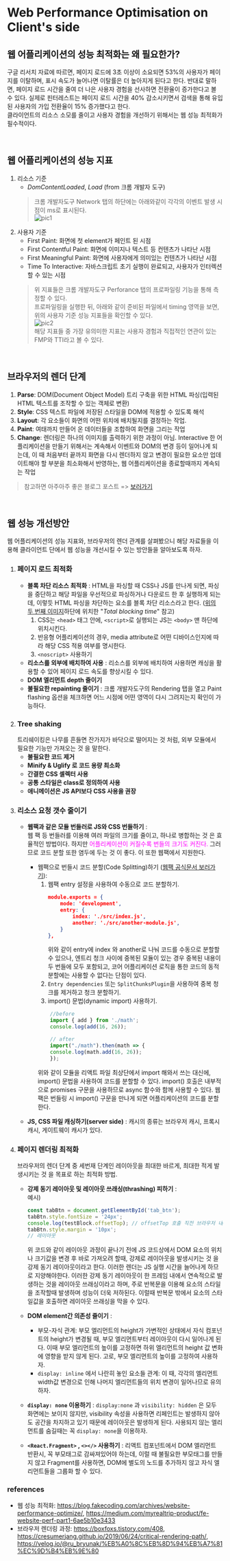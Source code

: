 # Web Performance Optimisation on Client's side

## 웹 어플리케이션의 성능 최적화는 왜 필요한가?
구글 리서치 자료에 따르면, 페이지 로드에 3초 이상이 소요되면 53%의 사용자가 페이지를 이탈하며, 표시 속도가 늘어나면 이탈률은 더 높아지게 된다고 한다. 반대로 말하면, 페이지 로드 시간을 줄여 더 나은 사용자 경험을 선사하면 전환율이 증가한다고 볼 수 있다. 실제로 핀터레스트는 페이지 로드 시간을 40% 감소시키면서 검색을 통해 유입된 사용자의 가입 전환율이 15% 증가했다고 한다.  
클라이언트의 리소스 소모를 줄이고 사용자 경험을 개선하기 위해서는 웹 성능 최적화가 필수적이다.  

<br/>

## 웹 어플리케이션의 성능 지표
1. 리소스 기준
    - *DomContentLoaded*, *Load* (from 크롬 개발자 도구)  
    > 크롬 개발자도구 Network 탭의 하단에는 아래와같이 각각의 이벤트 발생 시점이 ms로 표시된다.  
    ![pic1](../../assets/performance1.png)  
2. 사용자 기준  
    - First Paint: 화면에 첫 element가 페인트 된 시점
    - First Contentful Paint: 화면에 이미지나 텍스트 등 컨텐츠가 나타난 시점
    - First Meaningful Paint: 화면에 사용자에게 의미있는 컨텐츠가 나타난 시점
    - Time To Interactive: 자바스크립트 초기 실행이 완료되고, 사용자가 인터렉션 할 수 있는 시점
    > 위 지표들은 크롬 개발자도구 Perforance 탭의 프로파일링 기능을 통해 측정할 수 있다.  
    프로파일링을 실행한 뒤, 아래와 같이 준비된 파일에서 timing 영역을 보면, 위의 사용자 기준 성능 지표들을 확인할 수 있다.  
    ![pic2](../../assets/performance2.png)  
    해당 지표들 중 가장 유의미한 지표는 사용자 경험과 직접적인 연관이 있는 FMP와 TTI라고 볼 수 있다.

<br/>

## 브라우저의 렌더 단계
1. **Parse**: DOM(Document Object Model) 트리 구축을 위한 HTML 파싱(입력된 HTML 텍스트를 조작할 수 있는 객체로 변환)
2. **Style**:  CSS 텍스트 파일에 저장된 스타일을 DOM에 적용할 수 있도록 해석
3. **Layout**: 각 요소들이 화면의 어떤 위치에 배치될지를 결정하는 작업.
4. **Paint**: 여태까지 만들어 온 데이터들을 조합하여 화면을 그리는 작업
5. **Change**: 렌더링은 하나의 이미지를 출력하기 위한 과정이 아님. Interactive 한 어플리케이션을 만들기 위해서는 계속해서 이벤트와 DOM의 변경 등이 일어나게 되는데, 이 때 처음부터 끝까지 화면을 다시 렌더하지 않고 변경이 필요한 요소만 업데이트해야 할 부분을 최소화해서 반영하는, 웹 어플리케이션을 종료할때까지 계속되는 작업


> 참고하면 아주아주 좋은 블로그 포스트 => [보러가기](https://ibocon.tistory.com/251)

<br/>

## 웹 성능 개선방안
웹 어플리케이션의 성능 지표와, 브라우저의 렌더 관계를 살펴봤으니 해당 자료들을 이용해 클라이언트 단에서 웹 성능을 개선시킬 수 있는 방안들을 알아보도록 하자.  
1. ### 페이지 로드 최적화
     - **블록 차단 리소스 최적화** : HTML을 파싱할 때 CSS나 JS를 만나게 되면, 파싱을 중단하고 해당 파일을 우선적으로 파싱하거나 다운로드 한 후 실행하게 되는데, 이렇듯 HTML 파싱을 차단하는 요소를 블록 차단 리소스라고 한다. ([위의 두 번째 이미지](#웹-어플리케이션의-성능-지표)하단에 위치한 "*Total blocking time*" 참고)  
         1. CSS는 `<head>` 태그 안에, `<script>`로 실행되는 JS는 `<body>` 맨 하단에 위치시킨다.
         2. 반응형 어플리케이션의 경우, media attribute로 어떤 디바이스인지에 따라 해당 CSS 적용 여부를 명시한다.
         3. `<noscript>` 사용하기
     - **리소스를 외부에 배치하여 사용** : 리소스를 외부에 배치하여 사용하면 캐싱을 활용할 수 있어 페이지 로드 속도를 향상시킬 수 있다.
     - **DOM 엘리먼트 depth 줄이기**
     - **불필요한 repainting 줄이기** : 크롬 개발자도구의 Rendering 탭을 열고 Paint flashing 옵션을 체크하면 어느 시점에 어떤 영역이 다시 그려지는지 확인이 가능하다.
2. ### Tree shaking  
    트리쉐이킹은 나무를 흔들면 잔가지가 바닥으로 떨어지는 것 처럼, 외부 모듈에서 필요한 기능만 가져오는 것 을 말한다. 
    - **불필요한 코드 제거**
    - **Minify & Uglify 로 코드 용량 최소화**
    - **간결한 CSS 셀렉터 사용**
    - **공통 스타일은 class로 정의하여 사용**
    - **애니메이션은 JS API보다 CSS 사용을 권장**  
3. ### 리소스 요청 갯수 줄이기
    - **웹팩과 같은 모듈 번들러로 JS와 CSS 번들하기** :  
        웹 팩 등 번들러를 이용해 여러 파일의 크기를 줄이고, 하나로 병합하는 것 은 효율적인 방법이다. 하지만 <span style="color:magenta">어플리케이션이 커질수록 번들의 크기도 커진다.</span> 그러므로 코드 분할 또한 염두에 두는 것 이 좋다. 이 또한 웹팩에서 지원한다.  

        - 웹팩으로 번들시 코드 분할(Code Splitting)하기 ([웹팩 공식문서 보러가기](https://webpack.kr/guides/code-splitting/)):  
            1. 웹팩 entry 설정을 사용하여 수동으로 코드 분할하기.  
                ```json
                module.exports = {
                    mode: 'development',
                    entry: {
                        index: './src/index.js',
                        another: './src/another-module.js',
                    }
                },
                ```
                위와 같이 entry에 index 와 another로 나눠 코드를 수동으로 분할할 수 있으나, 엔트리 청크 사이에 중복된 모듈이 있는 경우 중복된 내용이 두 번들에 모두 포함되고, 코어 어플리케이션 로직을 통한 코드의 동적 분할에는 사용할 수 없다는 단점이 있다.  
            2. `Entry dependencies` 또는 `SplitChunksPlugin`을 사용하여 중복 청크를 제거하고 청크 분할하기.
            3. import() 문법(dynamic import) 사용하기.
            ```javascript
                //before
                import { add } from './math';
                console.log(add(16, 26));

                // after
                import("./math").then(math => {
                console.log(math.add(16, 26));
                });
            ```
            위와 같이 모듈을 리액트 파일 최상단에서 import 해와서 쓰는 대신에, import() 문법을 사용하여 코드를 분할할 수 있다. import() 호출은 내부적으로 promises 구문을 사용하므로 async 함수와 함께 사용할 수 있다. 웹팩은 번들링 시 import() 구문을 만나게 되면 어플리케이션의 코드를 분할한다. 
    - **JS, CSS 파일 캐싱하기(server side)** : 캐시의 종류는 브라우저 캐시, 프록시 캐시, 게이트웨이 캐시가 있다.
4. ### 페이지 렌더링 최적화
    브라우저의 렌더 단계 중 세번재 단계인 레이아웃을 최대한 바르게, 최대한 적게 발생시키는 것 을 목표로 하는 최적화 방법.
    - **강제 동기 레이아웃 및 레이아웃 쓰래싱(thrashing) 피하기** :   
    예시)
        ```javascript 
        const tabBtn = document.getElementById('tab_btn');
        tabBtn.style.fontSize = '24px';
        console.log(testBlock.offsetTop); // offsetTop 호출 직전 브라우저 내부에서는 동기 레이아웃이 발생한다.
        tabBtn.style.margin = '10px';
        // 레이아웃
        ```
        위 코드와 같이 레이아웃 과정이 끝나기 전에 JS 코드상에서 DOM 요소의 위치나 크기값을 변경 후 바로 가져오려 할때, 강제로 레이아웃을 발생시키는 것 을 강제 동기 레이아웃이라고 한다. 이러한 렌더는 JS 실행 시간을 늘어나게 하므로 지양해야한다. 이러한 강제 동기 레이아웃이 한 프레임 내에서 연속적으로 발생하는 것을 레이아웃 쓰래싱이라고 하며, 주로 반복문을 이용해 요소의 스타일을 조작할때 발생하며 성능이 더욱 저하된다. 이럴때 반복문 밖에서 요소의 스타일값을 호출하면 레이아웃 쓰래싱을 막을 수 있다.  

   - **DOM element간 의존성 줄이기** : 
        - 부모-자식 관계: 부모 엘리먼트의 height가 가변적인 상태에서 자식 컴포넌트의 height가 변경될 때, 부모 엘리먼트부터 레이아웃이 다시 일어나게 된다. 이때 부모 엘리먼트의 높이를 고정하면 하위 엘리먼트의 height 값 변화에 영향을 받지 않게 된다. 고로, 부모 엘리먼트의 높이를 고정하여 사용하자.
        - `display: inline` 에서 나란히 놓인 요소들 관계: 이 때, 각각의 엘리먼트 width값 변경으로 인해 나머지 엘리먼트들의 위치 변경이 일어나므로 유의하자.  
    -  **`display: none` 이용하기** : `display:none` 과 `visibility: hidden` 은 모두 화면에는 보이지 않지만, visibility 속성을 사용하면 리페인트는 발생하지 않아도 공간을 차지하고 있기 때문에 레이아웃은 발생하게 된다. 사용되지 않는 엘리먼트를 숨길때는 꼭 `display: none`을 이용하자.
    - **`<React.Fragment>` , `<></>` 사용하기** : 리액트 컴포넌트에서 DOM 엘리먼트 반환시, 꼭 부모태그로 감싸져있어야 하는데, 이럴 때 불필요한 부모태그를 만들지 않고 Fragment를 사용하면, DOM에 별도의 노드를 추가하지 않고 자식 엘리먼트들을 그룹화 할 수 있다.







### references
- 웹 성능 최적화: https://blog.fakecoding.com/archives/website-performance-optimize/, https://medium.com/myrealtrip-product/fe-website-perf-part1-6ae5b10e3433
- 브라우저 렌더링 과정: https://boxfoxs.tistory.com/408, https://cresumerjang.github.io/2019/06/24/critical-rendering-path/, https://velog.io/@ru_bryunak/%EB%A0%8C%EB%8D%94%EB%A7%81%EC%9D%B4%EB%9E%80